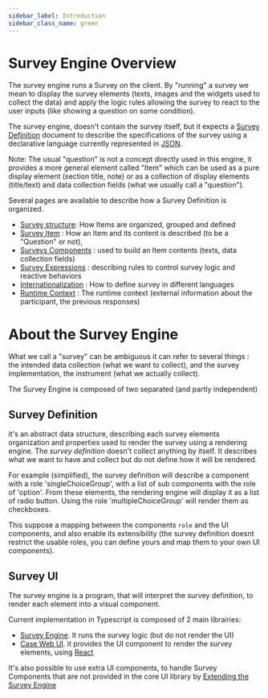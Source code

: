 ```yaml
---
sidebar_label: Introduction
sidebar_class_name: green
---
```

# Survey Engine Overview

The survey engine runs a Survey on the client. By "running" a survey we mean to display the survey elements (texts, images and the widgets used to collect the data) and apply the logic rules allowing the survey to react to the user inputs (like showing a question on some condition).

The survey engine, doesn't contain the survey itself, but it expects a [Survey Definition](../general/00-concepts.md#survey-definition) document to describe the specifications of the survey using a declarative language currently represented in [JSON](https://www.json.org/).

Note: The usual "question" is not a concept directly used in this engine, it provides a more general element called "Item" which can be used as a pure display element (section title, note) or as a collection of display elements (title/text) and data collection fields (what we usually call a "question").

Several pages are available to describe how a Survey Definition is organized.

- [Survey structure](./structure): How Items are organized, grouped and defined
- [Survey Item](./item) : How an Item and its content is described (to be a "Question" or not), 
- [Surveys Components](./components/overview) : used to build an Item contents (texts, data collection fields) 
- [Survey Expressions](./expressions) : describing rules to control survey logic and reactive behaviors
- [Internationalization](./i18n) : How to define survey in different languages
- [Runtime Context](./context) : The runtime context (external information about the participant, the previous responses)

# About the Survey Engine

What we call a "survey" can be ambiguous it can refer to several things : the intended data collection (what we want to collect), and the survey implementation, the instrument (what we actually collect).  

The Survey Engine is composed of two separated (and partly independent)

## Survey Definition

it's an abstract data structure, describing each survey elements organization and properties used to render the survey using a rendering engine. 
The *survey definition* doesn't collect anything by itself. It describes what we want to have and collect but do not define how it will be rendered.

For example (simplified), the survey definition will describe a component with a role 'singleChoiceGroup', with a list of sub components with the role of 'option'. 
From these elements, the rendering engine will display it as a list of radio button. Using the role 'multipleChoiceGroup' will render them as checkboxes.

This suppose a mapping between the components `role` and the UI components, and also enable its extensibility (the survey definition doesnt restrict the usable roles, you can define yours and map them to your own UI components).

## Survey UI

The survey engine is a program, that will interpret the survey definition, to render each element into a visual component.

Current implementation in Typescript is composed of 2 main librairies:

- [Survey Engine](https://github.com/influenzanet/survey-engine.ts). It runs the survey logic (but do not render the UI)
- [Case Web UI](https://github.com/coneno/case-web-ui). it provides the UI component to render the survey elements, using [React](https://react.dev/)

It's also possible to use extra UI components, to handle Survey Components that are not provided in the core UI library by [Extending the Survey Engine](./extending)